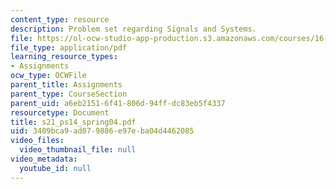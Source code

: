 ```yaml
---
content_type: resource
description: Problem set regarding Signals and Systems.
file: https://ol-ocw-studio-app-production.s3.amazonaws.com/courses/16-01-unified-engineering-i-ii-iii-iv-fall-2005-spring-2006/3409bca9ad079886e97eba04d4462085_s21_ps14_spring04.pdf
file_type: application/pdf
learning_resource_types:
- Assignments
ocw_type: OCWFile
parent_title: Assignments
parent_type: CourseSection
parent_uid: a6eb2151-6f41-806d-94ff-dc83eb5f4337
resourcetype: Document
title: s21_ps14_spring04.pdf
uid: 3409bca9-ad07-9886-e97e-ba04d4462085
video_files:
  video_thumbnail_file: null
video_metadata:
  youtube_id: null
---
```

